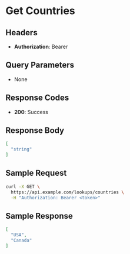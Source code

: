 # Get Countries

## Headers
- **Authorization**: Bearer <token>

## Query Parameters
- None

## Response Codes
- **200**: Success

## Response Body
```json
[
  "string"
]
```

## Sample Request
```bash
curl -X GET \
  https://api.example.com/lookups/countries \
  -H "Authorization: Bearer <token>"
```

## Sample Response
```json
[
  "USA",
  "Canada"
]
```